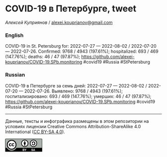 COVID-19 в Петербурге, tweet
============================

*Алексей Куприянов* /
<a href="mailto:alexei.kouprianov@gmail.com" class="email">alexei.kouprianov@gmail.com</a>

### English

COVID-19 in St. Petersburg for: 2022-07-27 — 2022-08-02 / 2022-07-20 —
2022-07-26. Сonfirmed: 9768 / 4943 (197.61%); hospitalized: 693 / 469
(147.76%); deaths: 46 / 47 (97.87%);
<a href="https://github.com/alexei-kouprianov/COVID-19.SPb.monitoring" class="uri">https://github.com/alexei-kouprianov/COVID-19.SPb.monitoring</a>
\#covid19 \#Russia \#StPetersburg

### Russian

COVID-19 в Петербурге за семь дней: 2022-07-27 — 2022-08-02 / 2022-07-20
— 2022-07-26. Выявлено: 9768 / 4943 (197.61%); госпитализировано: 693 /
469 (147.76%); умерших: 46 / 47 (97.87%);
<a href="https://github.com/alexei-kouprianov/COVID-19.SPb.monitoring" class="uri">https://github.com/alexei-kouprianov/COVID-19.SPb.monitoring</a>
\#covid19 \#Russia \#StPetersburg

------------------------------------------------------------------------

Данные, тексты и инфографика размещены в этом репозитории на условиях
лицензии Creative Commons Attribution-ShareAlike 4.0 International ([CC
BY-SA 4.0](https://creativecommons.org/licenses/by-sa/4.0/)).

![](../misc/CC-BY-SA-icon.png "CC-BY-SA")
